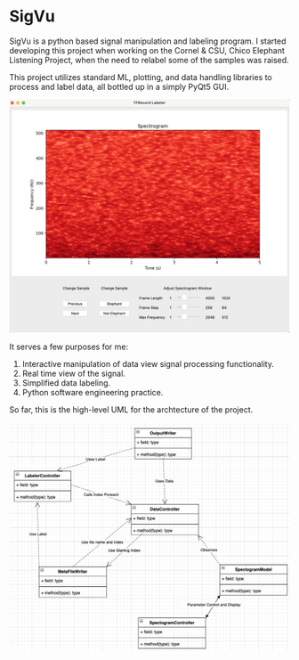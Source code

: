 # SigVu
SigVu is a python based signal manipulation and labeling program.
I started developing this project when working on the Cornel & CSU, Chico 
Elephant Listening Project, when the need to relabel some of the samples was 
raised. 

This project utilizes standard ML, plotting, and data handling libraries
to process and label data, all bottled up in a simply PyQt5 GUI.

<img src="assets/current_gui.png" width="800px" />

It serves a few purposes for me:
1. Interactive manipulation of data view signal processing functionality.
2. Real time view of the signal.
3. Simplified data labeling.
4. Python software engineering practice.

So far, this is the high-level UML for the archtecture of the project.

<img src="assets/highlevel-uml.png" width="800px" />